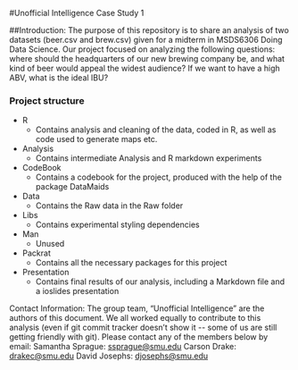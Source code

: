 #Unofficial Intelligence Case Study 1

##Introduction:
The purpose of this repository is to share an analysis of two datasets (beer.csv and brew.csv) given for a midterm in MSDS6306 Doing Data Science. Our project focused on analyzing the following questions: where should the headquarters of our new brewing company be, and what kind of beer would appeal the widest audience? If we want to have a high ABV, what is the ideal IBU?


### Project structure
* R 
	* Contains analysis and cleaning of the data, coded in R, as well as code used to generate maps etc.
* Analysis
	* Contains intermediate Analysis and R markdown experiments
* CodeBook
	* Contains a codebook for the project, produced with the help of the package DataMaids
* Data
	* Contains the Raw data in the Raw folder
* Libs
	* Contains experimental styling dependencies
* Man
	* Unused
* Packrat
	* Contains all the necessary packages for this project
* Presentation
	* Contains final results of our analysis, including a Markdown file and a ioslides presentation


Contact Information:
The group team, “Unofficial Intelligence” are the authors of this document. We all worked equally to contribute to this analysis (even if git commit tracker doesn’t show it -- some of us are still getting friendly with git). Please contact any of the members below by email: 
Samantha Sprague: ssprague@smu.edu
Carson Drake: drakec@smu.edu
David Josephs: djosephs@smu.edu
